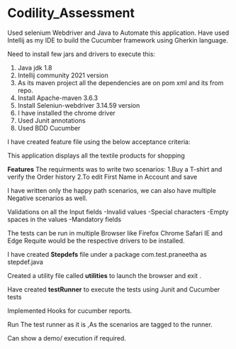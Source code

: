 # Codility_Assessment



Used selenium Webdriver and Java to Automate this application.
Have used Intellij as my IDE to build the Cucumber framework using Gherkin language.

Need to install few jars and drivers to execute this:

1. Java jdk 1.8
2. Intellij community 2021 version
3. As its maven project all the dependencies are on pom xml and its from repo.
4. Install Apache-maven 3.6.3
5. Install Seleniun-webdriver 3.14.59 version
6. I have installed the chrome driver 
7. Used Junit annotations
8. Used BDD Cucumber 

I have created feature file using the below acceptance criteria:

This application displays all the textile products for shopping

**Features**
The requirments was to write two scenarios:
1.Buy a T-shirt and verify the Order history
2.To edit First Name in Account and save

I have written only the happy path scenarios, we can also have multiple Negative scenarios as well. 

Validations on all the Input fields
-Invalid values
-Special characters
-Empty spaces in the values
-Mandatory fields

The tests can be run in multiple Browser like
Firefox
Chrome
Safari
IE and Edge
 Requite would be the respective drivers to be installed.



I have created **Stepdefs** file under a package com.test.praneetha  as stepdef.java

Created a utility file called **utilities** to launch the browser and exit .

Have created **testRunner** to execute the tests using Junit and Cucumber tests

Implemented Hooks for cucumber reports.

Run The test runner as it is ,As the scenarios are tagged to the runner.

Can show a demo/ execution if required.




